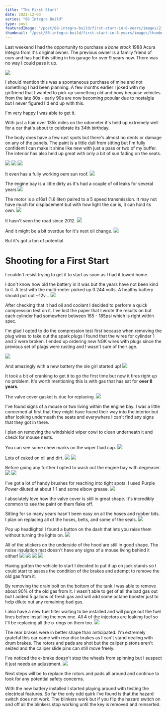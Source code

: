 ```yaml
---
title: "The First Start"
date: 2021-12-03
series: "88 Integra Build"
type: post
featuredImage: "/post/88-integra-build/first-start-in-8-years/images/21.jpg"
thumbnail: "/post/88-integra-build/first-start-in-8-years/images/thumbnail.jpg"
---
```


Last weekend I had the opportunity to purchase a _bone stock_ 1988 Acura Integra from it's original owner. The previous owner is a family friend of ours and has had this sitting in his garage for over 9 years now. There was no way I could pass it up.

![](images/1.jpg)

I should mention this was a spontaneous purchase of mine and not something I had been planning. A few months earlier I joked with my girlfriend that I wanted to pick up something old and boxy because vehicles from the late 80s - early 90s are now becoming popular due to nostalgia but I never figured I'd end up with this.

I'm very happy I was able to get it.

With just a hair over 135k miles on the odometer it's held up extremely well for a car that's about to celebrate its 34th birthday.

The body does have a few rust spots but there's almost no dents or damage on any of the panels. The paint is a little dull from sitting but I'm fully confident I can make it shine like new with just a pass or two of my buffer. The interior has also held up great with only a bit of sun fading on the seats.

![](images/2.jpg)
![](images/3.jpg)
![](images/4.jpg)

It even has a fully working oem sun roof.
![](images/5.jpg)

The engine bay is a little dirty as it's had a couple of oil leaks for several years
![](images/6.jpg)

The motor is a d16a1 (1.6 liter) paired to a 5 speed transmission. It may not have much for displacement but with how light the car is, it can hold its own.
![](images/7.jpg)

It hasn't seen the road since 2012.
![](images/8.jpg)

And it might be a bit overdue for it's next oil change.
![](images/9.jpg)

But it's got a ton of potential.

# Shooting for a First Start

I couldn't resist trying to get it to start as soon as I had it towed home.

I don't know how old the battery in it was but the years have not been kind to it. A test with the multi-meter picked up 0.244 volts. A healthy battery should put out ~12v...
![](images/10.jpg)

After checking that it had oil and coolant I decided to perform a quick compression test on it. I've lost the paper that I wrote the results on but each cylinder had somewhere between 165 - 185psi which is right within spec.

I'm glad I opted to do the compression test first because when removing the plug wires to take out the spark plugs I found that the wires for cylinder 1 and 2 were broken. I ended up ordering new NGK wires with plugs since the previous set of plugs were rusting and I wasn't sure of their age.

![](images/11.jpg)

And amazingly with a new battery the ole girl started up!
![](images/12.jpg)

It took a bit of cranking to get it to go the first time but now it fires right up no problem. It's worth mentioning this is with gas that has sat for **over 8 years**.

The valve cover gasket is due for replacing.
![](images/13.jpg)

I've found signs of a mouse or two living within the engine bay. I was a little concerned at first that they might have found their way into the interior but after looking underneath the seats and everywhere I can't find any signs that they got in there.

I plan on removing the windshield wiper cowl to clean underneath it and check for mouse nests.

You can see some chew marks on the wiper fluid cap.
![](images/14.jpg)

Lots of caked on oil and dirt.
![](images/15.jpg)
![](images/16.jpg)

Before going any further I opted to wash out the engine bay with degreaser.
![](images/17.jpg)
![](images/18.jpg)

I've got a lot of handy brushes for reaching into tight spots. I used Purple Power diluted at about 1:1 and some elbow grease.
![](images/19.jpg)

I absolutely love how the valve cover is still in great shape. It's incredibly common to see the paint on them flake off.

Sitting for so many years hasn't been easy on all the hoses and rubber bits. I plan on replacing all of the hoses, belts, and some of the seals.
![](images/20.jpg)

Pop up headlights! I found a button on the dash that lets you raise them without turning the lights on.
![](images/21.jpg)

All of the stickers on the underside of the hood are still in good shape. The noise insulation mat doesn't have any signs of a mouse living behind it either!
![](images/22.jpg)
![](images/23.jpg)
![](images/24.jpg)
![](images/25.jpg)

Having gotten the vehicle to start I decided to put it up on jack stands so I could start to assess the condition of the brakes and attempt to remove the old gas from it.

By removing the drain bolt on the bottom of the tank I was able to remove about 90% of the old gas from it. I wasn't able to get of all the bad gas out but I added 5 gallons of fresh gas and will add some octane booster just to help dilute out any remaining bad gas.

I also have a new fuel filter waiting to be installed and will purge out the fuel lines before installing the new one. All 4 of the injectors are leaking fuel so I'll be replacing all the o-rings on them too.
![](images/26.jpg)

The rear brakes were in better shape than anticipated. I'm extremely grateful this car came with rear disc brakes as I can't stand dealing with drum brakes. The rotors and pads are shot but the caliper pistons aren't seized and the caliper slide pins can still move freely.

I've noticed the e-brake doesn't stop the wheels from spinning but I suspect it just needs an adjustment.
![](images/27.jpg)

Next steps will be to replace the rotors and pads all around and continue to look for any potential safety concerns.

With the new battery installed I started playing around with testing the electrical features. So far the only odd quirk I’ve found is that the hazard switch does not work. The blinkers work but if you flip the hazard switch on and off all the blinkers stop working until the key is removed and reinserted.
